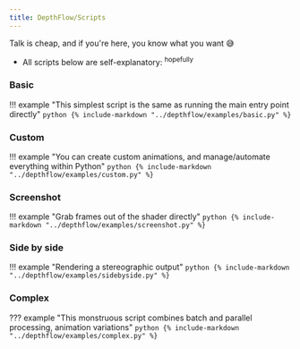 ```yaml
---
title: DepthFlow/Scripts
---
```


Talk is cheap, and if you're here, you know what you want 😅

- All scripts below are self-explanatory: <sup>hopefully</sup>

### Basic

!!! example "This simplest script is the same as running the main entry point directly"
    ```python
    {% include-markdown "../depthflow/examples/basic.py" %}
    ```

### Custom

!!! example "You can create custom animations, and manage/automate everything within Python"
    ```python
    {% include-markdown "../depthflow/examples/custom.py" %}
    ```

### Screenshot

!!! example "Grab frames out of the shader directly"
    ```python
    {% include-markdown "../depthflow/examples/screenshot.py" %}
    ```

### Side by side

!!! example "Rendering a stereographic output"
    ```python
    {% include-markdown "../depthflow/examples/sidebyside.py" %}
    ```

### Complex

??? example "This monstruous script combines batch and parallel processing, animation variations"
    ```python
    {% include-markdown "../depthflow/examples/complex.py" %}
    ```

